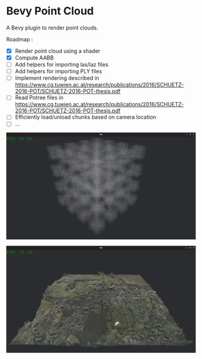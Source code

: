 # Bevy Point Cloud

A Bevy plugin to render point clouds.

Roadmap :

- [x] Render point cloud using a shader
- [x] Compute AABB
- [ ] Add helpers for importing las/laz files 
- [ ] Add helpers for importing PLY files
- [ ] Implement rendering described in https://www.cg.tuwien.ac.at/research/publications/2016/SCHUETZ-2016-POT/SCHUETZ-2016-POT-thesis.pdf 
- [ ] Read Potree files in https://www.cg.tuwien.ac.at/research/publications/2016/SCHUETZ-2016-POT/SCHUETZ-2016-POT-thesis.pdf
- [ ] Efficiently load/unload chunks based on camera location
- [ ] ...

![1 million random points](screenshots/random_points.jpg)

![St. Anna Mountain, 33 millions points](screenshots/G_Sw_Anny.jpg)
